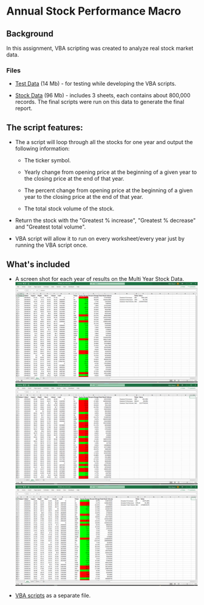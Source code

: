 # Annual Stock Performance Macro

## Background

In this assignment, VBA scripting was created to analyze real stock market data.

### Files

* [Test Data](Resources/alphabetical_testing.xlsx) (14 Mb) - for testing while developing the VBA scripts.

* [Stock Data](Resources/Multiple_year_stock_data.xlsx) (96 Mb) - includes 3 sheets, each contains about 800,000 records. The final scripts were run on this data to generate the final report.


## The script features:

* The a script will loop through all the stocks for one year and output the following information:

  * The ticker symbol.

  * Yearly change from opening price at the beginning of a given year to the closing price at the end of that year.

  * The percent change from opening price at the beginning of a given year to the closing price at the end of that year.

  * The total stock volume of the stock.

* Return the stock with the "Greatest % increase", "Greatest % decrease" and "Greatest total volume". 

* VBA script will allow it to run on every worksheet/every year just by running the VBA script once.

## What's included

* A screen shot for each year of  results on the Multi Year Stock Data.
![2014 screenshot](Screenshot2014.png)
![2015 screenshot](Screenshot2015.png)
![2016 screenshot](Screenshot2016.png)

* [VBA scripts](VBA_challenge.vb) as a separate file.

